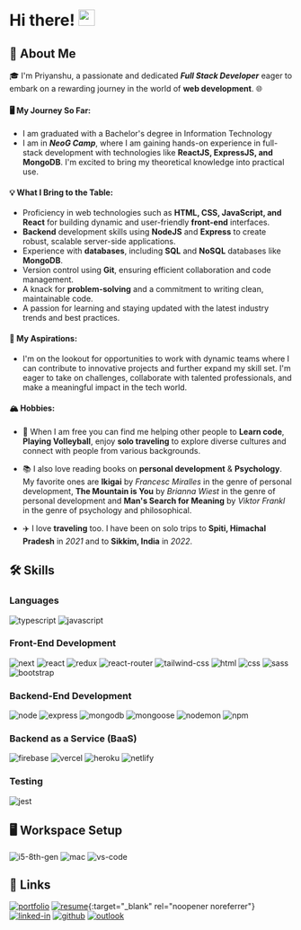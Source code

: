 # Hi there! <img src="https://media.giphy.com/media/hvRJCLFzcasrR4ia7z/giphy.gif" width="29px" height="29px">

## 🚀 About Me

🎓 I'm Priyanshu, a passionate and dedicated ***Full Stack Developer*** eager to embark on a rewarding journey in the world of **web development**. 🌐

#### 🖥️ My Journey So Far:
- I am graduated with a Bachelor's degree in Information Technology
- I am in ***NeoG Camp***, where I am gaining hands-on experience in full-stack development with technologies like **ReactJS, ExpressJS, and MongoDB**. I'm excited to bring my theoretical knowledge into practical use.

#### 💡 What I Bring to the Table:
- Proficiency in web technologies such as **HTML, CSS, JavaScript, and React** for building dynamic and user-friendly **front-end** interfaces.
- **Backend** development skills using **NodeJS** and **Express** to create robust, scalable server-side applications.
- Experience with **databases**, including **SQL** and **NoSQL** databases like **MongoDB**.
- Version control using **Git**, ensuring efficient collaboration and code management.
- A knack for **problem-solving** and a commitment to writing clean, maintainable code.
- A passion for learning and staying updated with the latest industry trends and best practices.

#### 💼 My Aspirations:
- I'm on the lookout for opportunities to work with dynamic teams where I can contribute to innovative projects and further expand my skill set. I'm eager to take on challenges, collaborate with talented professionals, and make a meaningful impact in the tech world.

#### 🏔 Hobbies:
- 🎸 When I am free you can find me helping other people to **Learn code**, **Playing Volleyball**, enjoy **solo traveling** to explore diverse cultures and connect with people from various backgrounds.

- 📚 I also love reading books on **personal development** & **Psychology**. My favorite ones are **Ikigai** by _Francesc Miralles_ in the genre of personal development, **The Mountain is You** by _Brianna Wiest_ in the genre of personal development and **Man's Search for Meaning** by _Viktor Frankl_ in the genre of psychology and philosophical.

- ✈️ I love **traveling** too. I have been on solo trips to **Spiti, Himachal Pradesh** in _2021_ and to **Sikkim, India** in _2022_.

## 🛠️ Skills

### Languages

![typescript](https://img.shields.io/badge/TypeScript-3178C6?style=for-the-badge&logo=typescript&logoColor=white)
![javascript](https://img.shields.io/badge/JavaScript-323330?style=for-the-badge&logo=javascript&logoColor=F7DF1E)

### Front-End Development

![next](https://img.shields.io/badge/Next-000000?style=for-the-badge&logo=nextdotjs&logoColor=FFFFFF)
![react](https://img.shields.io/badge/React-20232A?style=for-the-badge&logo=react&logoColor=61DAFB)
![redux](https://img.shields.io/badge/Redux-593D88?style=for-the-badge&logo=redux&logoColor=white)
![react-router](https://img.shields.io/badge/React_Router-CA4245?style=for-the-badge&logo=react-router&logoColor=white)
![tailwind-css](https://img.shields.io/badge/tailwind_css-06B6D4?style=for-the-badge&logo=tailwind-css&logoColor=white)
![html](https://img.shields.io/badge/HTML5-E34F26?style=for-the-badge&logo=html5&logoColor=white)
![css](https://img.shields.io/badge/CSS3-1572B6?style=for-the-badge&logo=css3&logoColor=white)
![sass](https://img.shields.io/badge/SASS-CC6699?style=for-the-badge&logo=sass&logoColor=white)
![bootstrap](https://img.shields.io/badge/Bootstrap-563D7C?style=for-the-badge&logo=bootstrap&logoColor=white)

### Backend-End Development

![node](https://img.shields.io/badge/Node-339933?style=for-the-badge&logo=node.js&logoColor=white)
![express](https://img.shields.io/badge/Express-000000?style=for-the-badge&logo=express&logoColor=white)
![mongodb](https://img.shields.io/badge/MongoDB-47A248?style=for-the-badge&logo=mongodb&logoColor=white)
![mongoose](https://img.shields.io/badge/Mongoose-880000?style=for-the-badge&logo=mongoose&logoColor=white)
![nodemon](https://img.shields.io/badge/Nodemon-76D04B?style=for-the-badge&logo=nodemon&logoColor=white)
![npm](https://img.shields.io/badge/NPM-CB3837?style=for-the-badge&logo=npm&logoColor=white)

### Backend as a Service (BaaS)

![firebase](https://img.shields.io/badge/Firebase-ffaa00?style=for-the-badge&logo=Firebase&logoColor=white)
![vercel](https://img.shields.io/badge/Vercel-000000?style=for-the-badge&logo=Vercel&logoColor=white)
![heroku](https://img.shields.io/badge/Heroku-430098?style=for-the-badge&logo=heroku&logoColor=white)
![netlify](https://img.shields.io/badge/Netlify-00C7B7?style=for-the-badge&logo=netlify&logoColor=white)

### Testing

![jest](https://img.shields.io/badge/Jest-C21325?style=for-the-badge&logo=jest&logoColor=white)

## 🖥️ Workspace Setup

![i5-8th-gen](https://img.shields.io/badge/Intel-Core_i5_5th-0071C5?style=for-the-badge&logo=intel&logoColor=white)
![mac](https://img.shields.io/badge/Mac-000000?style=for-the-badge&logo=macos&logoColor=white)
![vs-code](https://img.shields.io/badge/VS_Code-007ACC?style=for-the-badge&logo=Visual-Studio-Code&logoColor=white)

## 🔗 Links

[![portfolio](https://img.shields.io/badge/Portfolio-5340ff?style=for-the-badge&logo=Google-chrome&logoColor=white)](https://my-portfolio-xi-eight-88.vercel.app)
[![resume](https://img.shields.io/badge/Resume-4285F4?style=for-the-badge&logo=read-the-docs&logoColor=white)](https://github.com/PriyanshuSinghR/PriyanshuSinghR/files/12777080/priyanshuResume.pdf){:target="_blank" rel="noopener noreferrer"}
[![linked-in](https://img.shields.io/badge/Linked_In-0077B5?style=for-the-badge&logo=LinkedIn&logoColor=white)](https://www.linkedin.com/in/priyanshu844)
[![github](https://img.shields.io/badge/GitHub-000000?style=for-the-badge&logo=GitHub&logoColor=white)](https://github.com/PriyanshuSinghR)
[![outlook](https://img.shields.io/badge/outlook-0078D4?style=for-the-badge&logo=Microsoftoutlook&logoColor=white)](mailto:priyanshusingh.gh@outlook.com)

